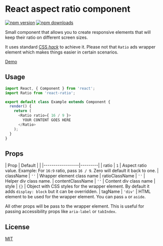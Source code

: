 # React aspect ratio component

[![npm version](https://img.shields.io/npm/v/react-ratio.svg?style=flat-square)](https://www.npmjs.com/package/react-ratio)
[![npm downloads](https://img.shields.io/npm/dm/react-ratio.svg?style=flat-square)](https://www.npmjs.com/package/react-ratio)

Small component that allows you to create responsive elements that will keep their ratio on different screen sizes.

It uses standard [CSS *hack*](https://codepen.io/stanko/pen/EoJLNq) to achieve it.
Please not that `Ratio` ads wrapper element which makes things easier in certain scenarios.

[Demo](https://stanko.github.io/react-ratio/)

## Usage

```js
import React, { Component } from 'react';
import Ratio from 'react-ratio';

export default class Example extends Component {
  render() {
    return (
      <Ratio ratio={ 16 / 9 }>
        YOUR CONTENT GOES HERE
      </Ratio>
    );
  }
}
```

## Props

| Prop             | Default | |
|------------------|---------|
| ratio            | `1`     | Aspect ratio value. Example: For `16:9` ratio, pass `16 / 9`. Zero will default it back to one.
| className        | `''`    | Wrapper element class name
| ratioClassName   | `''`    | Helper div class name.
| contentClassName | `''`    | Content div class name
| style            | `{}`    | Object with CSS styles for the wrapper element. By default it adds `display: block` but it can be overridden.
| tagName          | `'div'` | HTML element to be used for the wrapper element. You can pass `a` or `aside`.

All other props will be pass to the wrapper element. This is useful for passing accessibility props like `aria-label` or `tabIndex`.

## License

[MIT](https://github.com/Stanko/react-ratio/blob/master/LICENSE)
